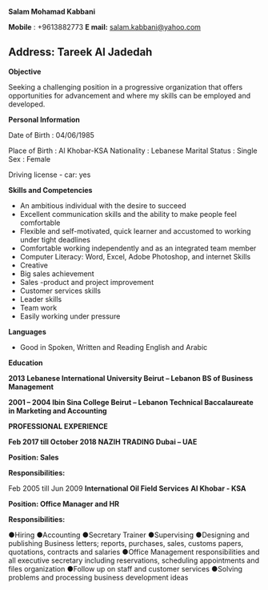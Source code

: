 **Salam Mohamad Kabbani** 

**Mobile** : +9613882773 **E mail:**  salam.kabbani@yahoo.com

## **Address:** **Tareek Al Jadedah**

**Objective**

Seeking a challenging position in a progressive organization that offers opportunities for advancement and where my skills can be employed and developed.

**Personal Information**

Date of Birth : 04/06/1985

Place of Birth : Al Khobar-KSA Nationality : Lebanese Marital Status : Single Sex : Female

Driving license - car: yes

**Skills and Competencies**

-   An ambitious individual with the desire to succeed
-   Excellent communication skills and the ability to make people feel comfortable
-   Flexible and self-motivated, quick learner and accustomed to working under tight deadlines
-   Comfortable working independently and as an integrated team member
-   Computer Literacy: Word, Excel, Adobe Photoshop, and internet Skills
-   Creative
-   Big sales achievement
-   Sales -product and project improvement
-   Customer services skills
-   Leader skills
-   Team work
-   Easily working under pressure

**Languages**

-   Good in Spoken, Written and Reading English and Arabic

**Education**

**2013 Lebanese International University Beirut – Lebanon
BS of Business Management** 

**2001 – 2004 Ibin Sina College Beirut – Lebanon
Technical Baccalaureate in Marketing and Accounting**

**PROFESSIONAL EXPERIENCE**

**Feb 2017 till October 2018 NAZIH TRADING Dubai – UAE**

**Position: Sales**

**Responsibilities:**


Feb 2005 till Jun 2009 **International Oil Field Services** **Al Khobar - KSA**

**Position: Office Manager and HR**

**Responsibilities:**

 ●Hiring
 ●Accounting
●Secretary Trainer
●Supervising
●Designing and publishing Business letters; reports, purchases, sales, customs papers, quotations, contracts and salaries
●Office Management responsibilities and all executive secretary including reservations, scheduling appointments and files organization
●Follow up on staff and customer services
●Solving problems and processing business development ideas

